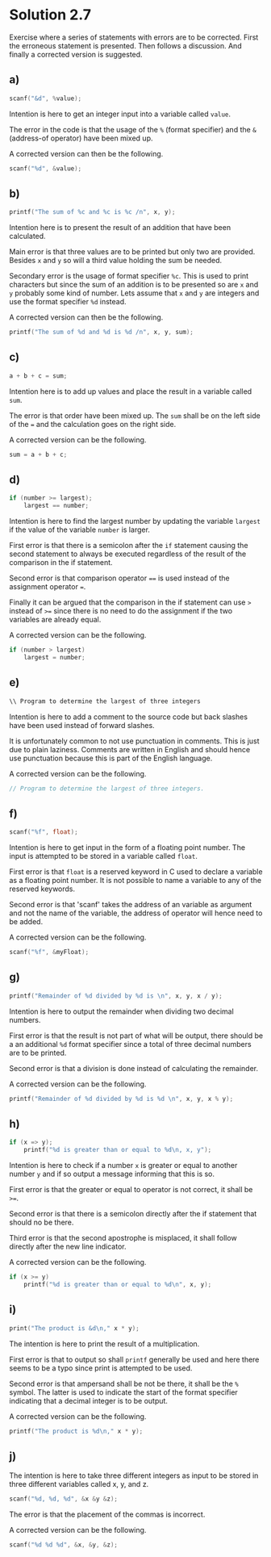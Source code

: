 # Solution 2.7

Exercise where a series of statements with errors are to be corrected. First the erroneous statement is presented. Then follows a discussion. And finally a corrected version is suggested.

## a)

```C
scanf("&d", %value);
```

Intention is here to get an integer input into a variable called `value`.

The error in the code is that the usage of the `%` (format specifier) and the `&` (address-of operator) have been mixed up.

A corrected version can then be the following.

```C
scanf("%d", &value);
```

## b)

```C
printf("The sum of %c and %c is %c /n", x, y);
```

Intention here is to present the result of an addition that have been calculated.

Main error is that three values are to be printed but only two are provided. Besides `x` and `y` so will a third value holding the sum be needed.

Secondary error is the usage of format specifier `%c`. This is used to print characters but since the sum of an addition is to be presented so are `x` and `y` probably some kind of number. Lets assume that `x` and `y` are integers and use the format specifier `%d` instead.

A corrected version can then be the following.

```C
printf("The sum of %d and %d is %d /n", x, y, sum);
```

## c)

```C
a + b + c = sum;
```

Intention here is to add up values and place the result in a variable called `sum`.

The error is that order have been mixed up. The `sum` shall be on the left side of the `=` and the calculation goes on the right side.

A corrected version can be the following.

```C
sum = a + b + c;
```

## d)

```C
if (number >= largest);
    largest == number;
```

Intention is here to find the largest number by updating the variable `largest` if the value of the variable `number` is larger.

First error is that there is a semicolon after the `if` statement causing the second statement to always be executed regardless of the result of the comparison in the if statement.

Second error is that comparison operator `==` is used instead of the assignment operator `=`.

Finally it can be argued that the comparison in the if statement can use `>` instead of `>=` since there is no need to do the assignment if the two variables are already equal.

A corrected version can be the following.

```C
if (number > largest)
    largest = number;
```

## e)

```C
\\ Program to determine the largest of three integers
```

Intention is here to add a comment to the source code but back slashes have been used instead of forward slashes.

It is unfortunately common to not use punctuation in comments. This is just due to plain laziness. Comments are written in English and should hence use punctuation because this is part of the English language.

A corrected version can be the following.

```C
// Program to determine the largest of three integers.
```

## f)

```C
scanf("%f", float);
```

Intention is here to get input in the form of a floating point number. The input is attempted to be stored in a variable called `float`.

First error is that `float` is a reserved keyword in C used to declare a variable as a floating point number. It is not possible to name a variable to any of the reserved keywords.

Second error is that 'scanf' takes the address of an variable as argument and not the name of the variable, the address of operator will hence need to be added.

A corrected version can be the following.

```C
scanf("%f", &myFloat);
```

## g)

```C
printf("Remainder of %d divided by %d is \n", x, y, x / y);
```

Intention is here to output the remainder when dividing two decimal numbers.

First error is that the result is not part of what will be output, there should be a an additional `%d` format specifier since a total of three decimal numbers are to be printed.

Second error is that a division is done instead of calculating the remainder.

A corrected version can be the following.

```C
printf("Remainder of %d divided by %d is %d \n", x, y, x % y);
```

## h)

```C
if (x => y);
    printf("%d is greater than or equal to %d\n, x, y");
```

Intention is here to check if a number `x` is greater or equal to another number `y` and if so output a message informing that this is so.

First error is that the greater or equal to operator is not correct, it shall be `>=`.

Second error is that there is a semicolon directly after the if statement that should no be there.

Third error is that the second apostrophe is misplaced, it shall follow directly after the new line indicator.

A corrected version can be the following.

```C
if (x >= y)
    printf("%d is greater than or equal to %d\n", x, y);
```

## i)

```C
print("The product is &d\n," x * y);
```

The intention is here to print the result of a multiplication.

First error is that to output so shall `printf` generally be used and here there seems to be a typo since print is attempted to be used.

Second error is that ampersand shall be not be there, it shall be the `%` symbol. The latter is used to indicate the start of the format specifier indicating that a decimal integer is to be output.

A corrected version can be the following.

```C
printf("The product is %d\n," x * y);
```

## j)

The intention is here to take three different integers as input to be stored in three different variables called x, y, and z.

```C
scanf("%d, %d, %d", &x &y &z);
```

The error is that the placement of the commas is incorrect.

A corrected version can be the following.

```C
scanf("%d %d %d", &x, &y, &z);
```
